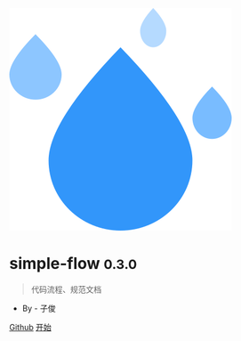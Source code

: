 ![logo](_media/logo.svg)

# simple-flow <small>0.3.0</small>

> 代码流程、规范文档

- By - 子俊

[Github](https://github.com/Jun2030/simple-flow)
[开始](#SimpleFlow)